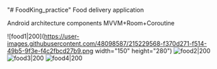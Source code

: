 "# FoodKing_practice" 
Food delivery application

Android architecture components MVVM+Room+Coroutine

![food1|200](https://user-images.githubusercontent.com/48098587/215229568-f370d271-f514-49b5-9f3e-f4c2fbcd27b9.png width="150" height="280")
![food2|200](https://user-images.githubusercontent.com/48098587/215229571-0d5a00d0-7ff5-4452-b2b6-92c6090a953b.png)
![food3|200](https://user-images.githubusercontent.com/48098587/215229574-74a79b11-3688-4aa7-a3ea-990daf29567f.png)
![food4|200](https://user-images.githubusercontent.com/48098587/215229579-6581bac7-7808-4739-8d11-86088f07c3a3.png)

